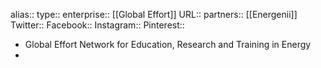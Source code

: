 alias:: 
type::
enterprise:: [[Global Effort]] 
URL::
partners:: [[Energenii]] 
Twitter::
Facebook::
Instagram::
Pinterest::

- Global Effort Network for Education, Research and Training in Energy
-
